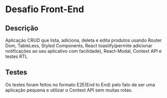 # Desafio Front-End

## Descrição

Aplicação CRUD que lista, adiciona, deleta e edita produtos usando Router Dom, TableLess, Styled Components, React toastify(permite adicionar notificações ao seu aplicativo com facilidade), React-Modal, Context API e testes RTL

## Testes

Os testes foram feitos no formato E2E(End to End) pelo fato de ser uma aplicação pequena e utilizar o Context API sem muitas rotas.
